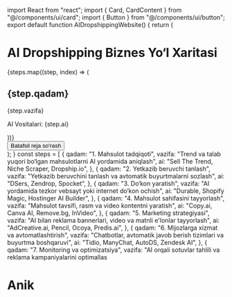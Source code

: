import React from "react"; import { Card, CardContent } from "@/components/ui/card"; import { Button } from "@/components/ui/button";  export default function AIDropshippingWebsite() {   return (     <div className="min-h-screen bg-white text-gray-900 p-6">       <h1 className="text-4xl font-bold mb-6 text-center">         AI Dropshipping Biznes Yo‘l Xaritasi       </h1>        <div className="grid grid-cols-1 md:grid-cols-2 gap-6">         {steps.map((step, index) => (           <Card key={index} className="rounded-2xl shadow-md">             <CardContent className="p-4">               <h2 className="text-xl font-semibold mb-2">{step.qadam}</h2>               <p className="mb-2 text-sm text-gray-700">{step.vazifa}</p>               <p className="text-sm font-medium text-indigo-600">                 AI Vositalari: {step.ai}               </p>             </CardContent>           </Card>         ))}       </div>        <div className="text-center mt-10">         <Button className="px-6 py-2 text-lg">Batafsil reja so‘rash</Button>       </div>     </div>   ); }  const steps = [   {     qadam: "1. Mahsulot tadqiqoti",     vazifa: "Trend va talab yuqori bo‘lgan mahsulotlarni AI yordamida aniqlash",     ai: "Sell The Trend, Niche Scraper, Dropship.io",   },   {     qadam: "2. Yetkazib beruvchi tanlash",     vazifa: "Yetkazib beruvchini tanlash va avtomatik buyurtmalarni sozlash",     ai: "DSers, Zendrop, Spocket",   },   {     qadam: "3. Do‘kon yaratish",     vazifa: "AI yordamida tezkor vebsayt yoki internet do‘kon ochish",     ai: "Durable, Shopify Magic, Hostinger AI Builder",   },   {     qadam: "4. Mahsulot sahifasini tayyorlash",     vazifa: "Mahsulot tavsifi, rasm va video kontentni yaratish",     ai: "Copy.ai, Canva AI, Remove.bg, InVideo",   },   {     qadam: "5. Marketing strategiyasi",     vazifa: "AI bilan reklama bannerlari, video va matnli e'lonlar tayyorlash",     ai: "AdCreative.ai, Pencil, Ocoya, Predis.ai",   },   {     qadam: "6. Mijozlarga xizmat va avtomatlashtirish",     vazifa: "Chatbotlar, avtomatik javob berish tizimlari va buyurtma boshqaruvi",     ai: "Tidio, ManyChat, AutoDS, Zendesk AI",   },   {     qadam: "7. Monitoring va optimizatsiya",     vazifa: "AI orqali sotuvlar tahlili va reklama kampaniyalarini optimallas
# Anik
